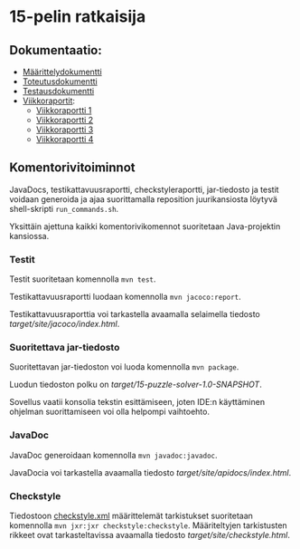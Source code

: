 # 15-pelin ratkaisija

## Dokumentaatio:
- [Määrittelydokumentti](https://github.com/pyigyli/15-puzzle-solver/blob/master/dokumentaatio/määrittelydokumentti.md)
- [Toteutusdokumentti](https://github.com/pyigyli/15-puzzle-solver/blob/master/dokumentaatio/toteutusdokumentti.md)
- [Testausdokumentti](https://github.com/pyigyli/15-puzzle-solver/blob/master/dokumentaatio/testausdokumentti.md)
- [Viikkoraportit](https://github.com/pyigyli/15-puzzle-solver/tree/master/dokumentaatio/viikkoraportit):
  - [Viikkoraportti 1](https://github.com/pyigyli/15-puzzle-solver/blob/master/dokumentaatio/viikkoraportit/viikko-1.md)
  - [Viikkoraportti 2](https://github.com/pyigyli/15-puzzle-solver/blob/master/dokumentaatio/viikkoraportit/viikko-2.md)
  - [Viikkoraportti 3](https://github.com/pyigyli/15-puzzle-solver/blob/master/dokumentaatio/viikkoraportit/viikko-3.md)
  - [Viikkoraportti 4](https://github.com/pyigyli/15-puzzle-solver/blob/master/dokumentaatio/viikkoraportit/viikko-4.md)

## Komentorivitoiminnot

JavaDocs, testikattavuusraportti, checkstyleraportti, jar-tiedosto ja testit voidaan generoida ja ajaa suorittamalla reposition juurikansiosta löytyvä shell-skripti `run_commands.sh`.

Yksittäin ajettuna kaikki komentorivikomennot suoritetaan Java-projektin kansiossa.

### Testit
Testit suoritetaan komennolla `mvn test`.

Testikattavuusraportti luodaan komennolla `mvn jacoco:report`.

Testikattavuusraporttia voi tarkastella avaamalla selaimella tiedosto *target/site/jacoco/index.html*.

### Suoritettava jar-tiedosto
Suoritettavan jar-tiedoston voi luoda komennolla `mvn package`.

Luodun tiedoston polku on *target/15-puzzle-solver-1.0-SNAPSHOT*.

Sovellus vaatii konsolia tekstin esittämiseen, joten IDE:n
käyttäminen ohjelman suorittamiseen voi olla helpompi vaihtoehto.

### JavaDoc
JavaDoc generoidaan komennolla `mvn javadoc:javadoc`.

JavaDocia voi tarkastella avaamalla tiedosto *target/site/apidocs/index.html*.

### Checkstyle
Tiedostoon [checkstyle.xml](https://github.com/pyigyli/15-puzzle-solver/blob/master/15-puzzle-solver/checkstyle.xml) määrittelemät tarkistukset suoritetaan komennolla `mvn jxr:jxr checkstyle:checkstyle`.
Määriteltyjen tarkistusten rikkeet ovat tarkasteltavissa avaamalla tiedosto *target/site/checkstyle.html*.